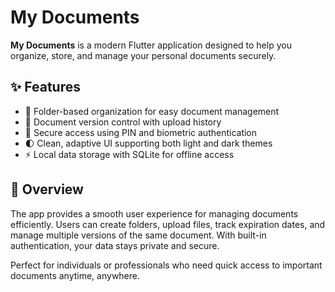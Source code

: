 # My Documents

**My Documents** is a modern Flutter application designed to help you organize, store, and manage your personal documents securely.

## ✨ Features
- 📂 Folder-based organization for easy document management  
- 🧾 Document version control with upload history  
- 🔐 Secure access using PIN and biometric authentication  
- 🌓 Clean, adaptive UI supporting both light and dark themes  
- ⚡ Local data storage with SQLite for offline access  

## 🚀 Overview
The app provides a smooth user experience for managing documents efficiently. Users can create folders, upload files, track expiration dates, and manage multiple versions of the same document. With built-in authentication, your data stays private and secure.

Perfect for individuals or professionals who need quick access to important documents anytime, anywhere.
